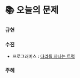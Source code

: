 # 📚 오늘의 문제
### 규현

### 수진
- 프로그래머스 : [다리를 지나는 트럭](https://school.programmers.co.kr/learn/courses/30/lessons/42583)

### 주혜
